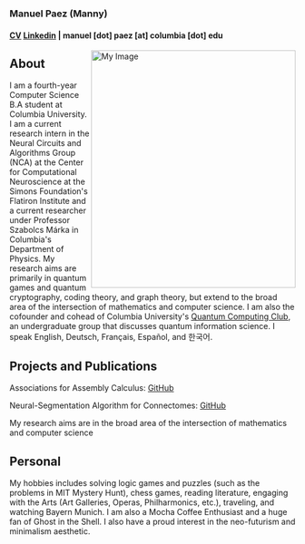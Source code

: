 ### Manuel Paez (Manny)
#### [CV](https://mannypaeza.github.io/Resume_ManuelPaez.pdf) [Linkedin](https://www.linkedin.com/in/manuelpaeza/) | manuel [dot] paez [at] columbia [dot] edu

<img align="right" src="https://mannypaeza.github.io/portrait_jan2023.jpg" alt="My Image" width="360" height="419">

About
------

I am a fourth-year Computer Science B.A student at Columbia University. I am a current research intern in the Neural Circuits and Algorithms Group (NCA) at the Center for Computational Neuroscience at the Simons Foundation's Flatiron Institute and a current researcher under Professor Szabolcs Márka in Columbia's Department of Physics. My research aims are primarily in quantum games and quantum cryptography, coding theory, and graph theory, but extend to the broad area of the intersection of mathematics and computer science. I am also the cofounder and cohead of Columbia University's [Quantum Computing Club](https://cuquantumcomputingclub.github.io/), an undergraduate group that discusses quantum information science. I speak English, Deutsch, Français, Español, and 한국어. 

Projects and Publications
------

Associations for Assembly Calculus: [GitHub](https://github.com/mannypaeza/assemblies)

Neural-Segmentation Algorithm for Connectomes: [GitHub](https://github.com/mannypaeza/neutorch)

My research aims are in the broad area of the intersection of mathematics and computer science

Personal
------

My hobbies includes solving logic games and puzzles (such as the problems in MIT Mystery Hunt), chess games, reading literature, engaging with the Arts (Art Galleries, Operas, Philharmonics, etc.), traveling, and watching Bayern Munich. I am also a Mocha Coffee Enthusiast and a huge fan of Ghost in the Shell. I also have a proud interest in the neo-futurism and minimalism aesthetic. 
